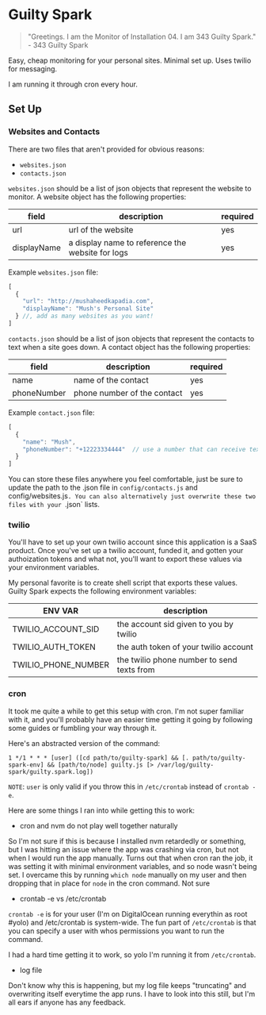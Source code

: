# Guilty Spark

> "Greetings. I am the Monitor of Installation 04. I am 343 Guilty Spark."<br> - 343 Guilty Spark


Easy, cheap monitoring for your personal sites. Minimal set up.
Uses twilio for messaging.


I am running it through cron every hour.


## Set Up

### Websites and Contacts

There are two files that aren't provided for obvious reasons:

* `websites.json`
* `contacts.json`

`websites.json` should be a list of json objects that represent the website to monitor. A website object has the following properties:

| field       | description                                      | required |
|-------------|--------------------------------------------------|----------|
| url         | url of the website                               | yes      |
| displayName | a display name to reference the website for logs | yes      |

Example `websites.json` file:
``` javascript
[
  {
    "url": "http://mushaheedkapadia.com",
    "displayName": "Mush's Personal Site"
  } //, add as many websites as you want!
]
```

`contacts.json` should be a list of json objects that represent the contacts to text when a site goes down. A contact object has the following properties:

| field       | description                                      | required |
|-------------|--------------------------------------------------|----------|
| name        |  name of the contact                             | yes      |
| phoneNumber |  phone number of the contact                     | yes      |


Example `contact.json` file:
```javascript
[
  {
    "name": "Mush",
    "phoneNumber": "+12223334444"  // use a number that can receive text messages...
  }
]
```

You can store these files anywhere you feel comfortable, just be sure to update the path to the .json file in `config/contacts.js` and config/websites.js`. You can also alternatively just overwrite these two files with your `.json` lists.

### twilio

You'll have to set up your own twilio account since this application is a SaaS product. Once you've set up a twilio account, funded it, and gotten your authoization tokens and what not, you'll want to export these values via your environment variables.

My personal favorite is to create shell script that exports these values. Guilty Spark expects the following environment variables:

| ENV VAR                 | description                                      |
|-------------------------|--------------------------------------------------|
| TWILIO_ACCOUNT_SID      |  the account sid given to you by twilio          |
| TWILIO_AUTH_TOKEN       |  the auth token of your twilio account           |
| TWILIO_PHONE_NUMBER     |  the twilio phone number to send texts from      |


### cron

It took me quite a while to get this setup with cron. I'm not super familiar with it, and you'll probably have an easier time getting it going by following some guides or fumbling your way through it.

Here's an abstracted version of the command:

```
1 */1 * * * [user] ([cd path/to/guilty-spark] && [. path/to/guilty-spark-env] && [path/to/node] guilty.js [> /var/log/guilty-spark/guilty.spark.log])
```

`NOTE`: `user` is only valid if you throw this in `/etc/crontab` instead of `crontab -e`.


Here are some things I ran into while getting this to work:

* cron and nvm do not play well together naturally

So I'm not sure if this is because I installed nvm retardedly or something, but I was hitting an issue where the app was crashing via cron, but not when I would run the app manually. Turns out that when cron ran the job, it was setting it with minimal environment variables, and so node wasn't being set. I overcame this by running `which node` manually on my user and then dropping that in place for `node` in the cron command. Not sure

* crontab -e vs /etc/crontab

`crontab -e` is for your user (I'm on DigitalOcean running everythin as root #yolo) and /etc/crontab is system-wide. The fun part of `/etc/crontab` is that you can specify a user with whos permissions you want to run the command.

I had a hard time getting it to work, so yolo I'm running it from `/etc/crontab`.

* log file

Don't know why this is happening, but my log file keeps "truncating" and overwriting itself everytime the app runs. I have to look into this still, but I'm all ears if anyone has any feedback.
